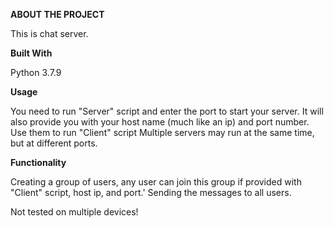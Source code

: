 **ABOUT THE PROJECT**

This is chat server.

**Built With**

Python 3.7.9


**Usage**

You need to run "Server" script and enter the port to start your server.
It will also provide you with your host name (much like an ip) and port number.
Use them to run "Client" script
Multiple servers may run at the same time, but at different ports.


**Functionality**

Creating a group of users, any user can join this group if provided with "Client" script, host ip, and port.'
Sending the messages to all users.

Not tested on multiple devices! 
